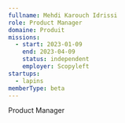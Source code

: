 ```yaml
---
fullname: Mehdi Karouch Idrissi
role: Product Manager
domaine: Produit
missions:
  - start: 2023-01-09
    end: 2023-04-09
    status: independent
    employer: Scopyleft
startups:
  - lapins
memberType: beta
---
```


Product Manager
